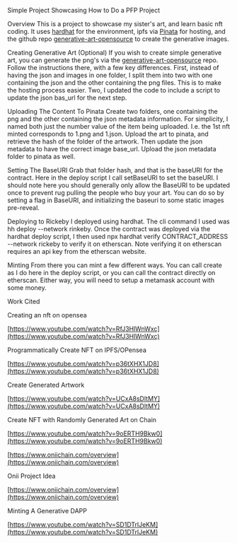 Simple Project Showcasing How to Do a PFP Project

Overview
This is a project to showcase my sister's art, and learn basic nft coding. It uses [hardhat](https://hardhat.org/) for the environment, ipfs via [Pinata](https://www.pinata.cloud/) for hosting, and the github repo [generative-art-opensource](https://github.com/HashLips/generative-art-opensource) to create the generative images.

Creating Generative Art (Optional)
If you wish to create simple generative art, you can generate the png's via the [generative-art-opensource](https://github.com/HashLips/generative-art-opensource) repo. Follow the instructions there, with a few key differences. First, instead of having the json and images in one folder, I split them into two with one containing the json and the other containing the png files. This is to make the hosting process easier. Two, I updated the code to include a script to update the json bas_url for the next step.


Uploading The Content To Pinata
Create two folders, one containing the png and the other containing the json metadata information. For simplicity, I named both just the number value of the item being uploaded. I.e. the 1st nft minted corresponds to 1.png and 1.json. Upload the art to pinata, and retrieve the hash of the folder of the artwork. Then update the json metadata to have the correct image base_url. Upload the json metadata folder to pinata as well.

Setting The BaseURI
Grab that folder hash, and that is the baseURI for the contract. Here in the deploy script I call setBaseURI to set the baseURI. I should note here you should generally only allow the BaseURI to be updated once to prevent rug pulling the people who buy your art. You can do so by setting a flag in BaseURI, and initializing the baseuri to some static images pre-reveal.

Deploying to Rickeby
I deployed using hardhat. The cli command I used was  hh deploy --network rinkeby. Once the contract was deployed via the hardhat deploy script, I then used npx hardhat verify CONTRACT_ADDRESS --network rickeby to verify it on etherscan. Note verifying it on etherscan requires an api key from the etherscan website.   

Minting
From there you can mint a few different ways. You can call create as I do here in the deploy script, or you can call the contract directly on etherscan. Either way, you will need to setup a metamask account with some money.




Work Cited

Creating an nft on opensea

[https://www.youtube.com/watch?v=RfJ3HlWnWxc](https://www.youtube.com/watch?v=RfJ3HlWnWxc)

Programmatically Create NFT on IPFS/OPensea

[https://www.youtube.com/watch?v=p36tXHX1JD8](https://www.youtube.com/watch?v=p36tXHX1JD8)

Create Generated Artwork

[https://www.youtube.com/watch?v=UCxA8sDltMY](https://www.youtube.com/watch?v=UCxA8sDltMY)

Create NFT with Randomly Generated Art on Chain

[https://www.youtube.com/watch?v=9oERTH9Bkw0](https://www.youtube.com/watch?v=9oERTH9Bkw0)

[https://www.oniichain.com/overview](https://www.oniichain.com/overview)

Onii Project Idea

[https://www.oniichain.com/overview](https://www.oniichain.com/overview)

Minting A Generative DAPP

[https://www.youtube.com/watch?v=SD1DTrlJeKM](https://www.youtube.com/watch?v=SD1DTrlJeKM)